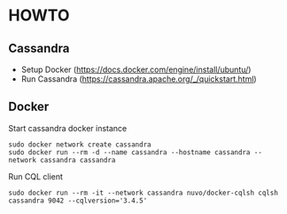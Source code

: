 



# HOWTO

## Cassandra

* Setup Docker (https://docs.docker.com/engine/install/ubuntu/)
* Run Cassandra (https://cassandra.apache.org/_/quickstart.html)


## Docker

Start cassandra docker instance
```
sudo docker network create cassandra
sudo docker run --rm -d --name cassandra --hostname cassandra --network cassandra cassandra
```


Run CQL client
```
sudo docker run --rm -it --network cassandra nuvo/docker-cqlsh cqlsh cassandra 9042 --cqlversion='3.4.5'
```